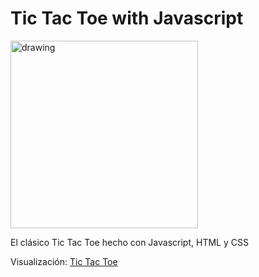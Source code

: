 # Tic Tac Toe with Javascript


<img src="https://cdn.glitch.com/577d9246-4e78-40c5-ad9a-127f20d3b575%2F2021-06-21.png" alt="drawing" height="300" width=""/>



El clásico Tic Tac Toe hecho con Javascript, HTML y CSS


Visualización: [Tic Tac Toe](https://cms1995.github.io/tic-tac-toe/)
